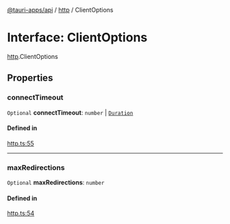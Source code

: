 [@tauri-apps/api](../README.md) / [http](../modules/http.md) / ClientOptions

# Interface: ClientOptions

[http](../modules/http.md).ClientOptions

## Properties

### connectTimeout

 `Optional` **connectTimeout**: `number` \| [`Duration`](http.Duration.md)

#### Defined in

[http.ts:55](https://github.com/tauri-apps/tauri/blob/47666c4/tooling/api/src/http.ts#L55)

___

### maxRedirections

 `Optional` **maxRedirections**: `number`

#### Defined in

[http.ts:54](https://github.com/tauri-apps/tauri/blob/47666c4/tooling/api/src/http.ts#L54)
